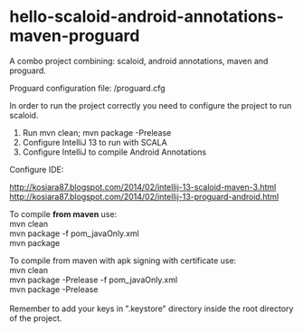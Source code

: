 hello-scaloid-android-annotations-maven-proguard
================================================

A combo project combining: scaloid, android annotations, maven and proguard.

Proguard configuration file: /proguard.cfg

In order to run the project correctly you need to configure the project to run scaloid.

1. Run mvn clean; mvn package -Prelease
2. Configure IntelliJ 13 to run with SCALA
3. Configure IntelliJ to compile Android Annotations

Configure IDE:

http://kosiara87.blogspot.com/2014/02/intellij-13-scaloid-maven-3.html
http://kosiara87.blogspot.com/2014/02/intellij-13-proguard-android.html

To compile <b>from maven</b> use: <br/>
mvn clean <br/>
mvn package -f pom_javaOnly.xml <br/>
mvn package 


To compile from maven with apk signing with certificate use: <br/>
mvn clean <br/>
mvn package -Prelease -f pom_javaOnly.xml <br/>
mvn package -Prelease <br/><br/>
Remember to add your keys in ".keystore" directory inside the root directory of the project.
